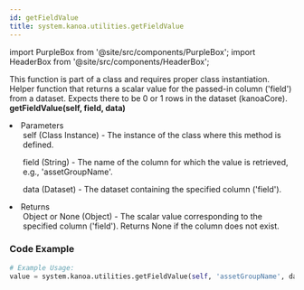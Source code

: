 ```yaml
---
id: getFieldValue
title: system.kanoa.utilities.getFieldValue
---
```


import PurpleBox from '@site/src/components/PurpleBox';
import HeaderBox from '@site/src/components/HeaderBox';

<PurpleBox>This function is part of a class and requires proper class instantiation.</PurpleBox>
<HeaderBox header="Description">Helper function that returns a scalar value for the passed-in column ('field') from a dataset. Expects there to be 0 or 1 rows in the dataset (kanoaCore).</HeaderBox>
<HeaderBox header="Syntax">
    <b>getFieldValue(self, field, data)</b>
    <li>Parameters <br />
        <ul>self (Class Instance) - The instance of the class where this method is defined.</ul>
        <ul>field (String) - The name of the column for which the value is retrieved, e.g., 'assetGroupName'.</ul>
        <ul>data (Dataset) - The dataset containing the specified column ('field').</ul>
    </li>
    <li>Returns <br />
        <ul>Object or None (Object) - The scalar value corresponding to the specified column ('field'). Returns None if the column does not exist.</ul>
    </li>
</HeaderBox>

### Code Example

```python
# Example Usage:
value = system.kanoa.utilities.getFieldValue(self, 'assetGroupName', data)

